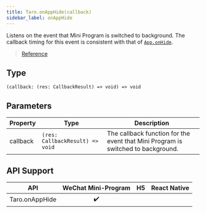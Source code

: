 ```yaml
---
title: Taro.onAppHide(callback)
sidebar_label: onAppHide
---
```


Listens on the event that Mini Program is switched to background. The callback timing for this event is consistent with that of [`App.onHide`](https://developers.weixin.qq.com/miniprogram/dev/reference/api/App.html#onhide).

> [Reference](https://developers.weixin.qq.com/miniprogram/en/dev/api/base/app/app-event/wx.onAppHide.html)

## Type

```tsx
(callback: (res: CallbackResult) => void) => void
```

## Parameters

<table>
  <thead>
    <tr>
      <th>Property</th>
      <th>Type</th>
      <th>Description</th>
    </tr>
  </thead>
  <tbody>
    <tr>
      <td>callback</td>
      <td><code>(res: CallbackResult) =&gt; void</code></td>
      <td>The callback function for the event that Mini Program is switched to background.</td>
    </tr>
  </tbody>
</table>

## API Support

| API | WeChat Mini-Program | H5 | React Native |
| :---: | :---: | :---: | :---: |
| Taro.onAppHide | ✔️ |  |  |
